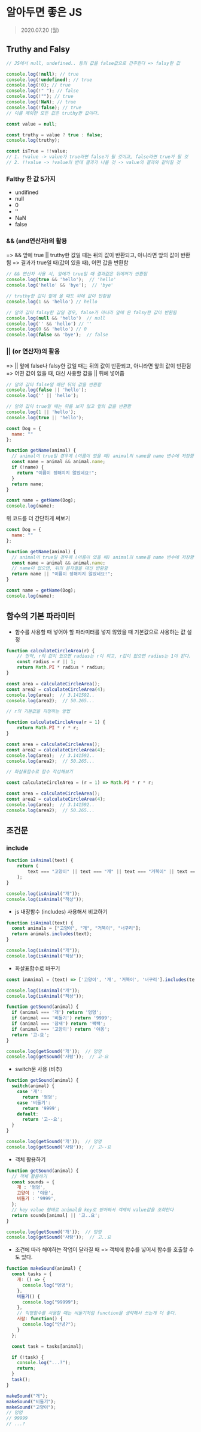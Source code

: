 # 알아두면 좋은 JS

> 2020.07.20 (월)

## Truthy and Falsy

```javascript
// JS에서 null, undefined.. 등의 값을 false값으로 간주한다 => falsy한 값

console.log(!null); // true
console.log(!undefined); // true
console.log(!0); // true
console.log(!" "); // false
console.log(!""); // true
console.log(!NaN); // true
console.log(!false); // true
// 이를 제외한 모든 값은 truthy한 값이다.
```



```javascript
const value = null;

const truthy = value ? true : false;
console.log(truthy);

const isTrue = !!value;
// 1. !value -> value가 true라면 false가 될 것이고, false라면 true가 될 것
// 2. !!value -> !value의 반대 결과가 나올 것 -> value의 결과와 같아질 것

```



### Falthy 한 값 5가지

- undifined
- null
- 0
- ''
- NaN
- false



### && (and연산자)의 활용

=> && 앞에 true || truthy한 값일 때는 뒤의 값이 반환되고, 아니라면 앞의 값이 반환됨
=> 결과가 true일 때(값이 있을 때), 어떤 값을 반환함

```javascript
// && 연산자 사용 시, 앞에가 true일 때 결과값은 뒤에꺼가 반환됨
console.log(true && 'hello');  // 'hello'
console.log('hello' && 'bye');  // 'bye'

// truthy한 값이 앞에 올 때도 뒤에 값이 반환됨
console.log(1 && 'hello') // hello

// 앞의 값이 falsy한 값일 경우, false가 아니라 앞에 온 falsy한 값이 반환됨
console.log(null && 'hello')  // null
console.log('' && 'hello') // ''
console.log(0 && 'hello') // 0
console.log(false && 'bye');  // false
```



### || (or 연산자)의 활용

=>  || 앞에 false나 falsy한 값일 때는 뒤의 값이 반환되고, 아니라면 앞의 값이 반환됨
=> 어떤 값이 없을 때, 대신 사용할 값을 || 뒤에 넣어줌

```javascript
// 앞의 값이 false일 때만 뒤의 값을 반환함
console.log(false || 'hello');
console.log('' || 'hello');

// 앞의 값이 true일 때는 뒤를 보지 않고 앞의 값을 반환함
console.log(1 || 'hello');
console.log(true || 'hello');
```

```javascript
const Dog = {
  name: ""
};

function getName(animal) {
  // animal이 true일 경우에 (이름이 있을 때) animal의 name을 name 변수에 저장함
  const name = animal && animal.name;
  if (!name) {
    return "이름이 정해지지 않았네요!";
  }
  return name;
}

const name = getName(Dog);
console.log(name);

```

위 코드를 더 간단하게 써보기

```javascript
const Dog = {
  name: ""
};

function getName(animal) {
  // animal이 true일 경우에 (이름이 있을 때) animal의 name을 name 변수에 저장함
  const name = animal && animal.name;
  // name이 없으면, 뒤의 문자열을 대신 반환함
  return name || "이름이 정해지지 않았네요!";
}

const name = getName(Dog);
console.log(name);
```



## 함수의 기본 파라미터

- 함수를 사용할 때 넣어야 할 파라미터를 넣지 않았을 때 기본값으로 사용하는 값 설정

```javascript
function calculateCircleArea(r) {
    // 만약, r의 값이 있으면 radius는 r이 되고, r값이 없으면 radius는 1이 된다.
    const radius = r || 1;
    return Math.PI * radius * radius;
}

const area = calculateCircleArea();
const area2 = calculateCircleArea(4);
console.log(area);  // 3.141592..
console.log(area2);  // 50.265...

```

```javascript
// r의 기본값을 지정하는 방법

function calculateCircleArea(r = 1) {
    return Math.PI * r * r;
}

const area = calculateCircleArea();
const area2 = calculateCircleArea(4);
console.log(area);  // 3.141592..
console.log(area2);  // 50.265...
```

```javascript
// 화살표함수로 함수 작성해보기

const calculateCircleArea = (r = 1) => Math.PI * r * r;

const area = calculateCircleArea();
const area2 = calculateCircleArea(4);
console.log(area);  // 3.141592..
console.log(area2);  // 50.265...
```



## 조건문

### include

```javascript
function isAnimal(text) {
    return (
        text === "고양이" || text === "개" || text === "거북이" || text === "너구리"
    );
}

console.log(isAnimal("개"));
console.log(isAnimal("책상"));
```

- js 내장함수 (includes) 사용해서 비교하기

```javascript
function isAnimal(text) {
  const animals = ["고양이", "개", "거북이", "너구리"];
  return animals.includes(text);
}

console.log(isAnimal("개"));
console.log(isAnimal("책상"));
```

- 화살표함수로 바꾸기

```javascript
const inAnimal = (text) => ['고양이', '개', '거북이', '너구리'].includes(text);

console.log(isAnimal("개"));
console.log(isAnimal("책상"));
```



```javascript
function getSound(animal) {
  if (animal === '개') return '멍멍';
  if (animal === '비둘기') return '9999';
  if (animal === '참새') return '짹쨱';
  if (animal === '고양이') return '야옹';
  return '고-요';
}

console.log(getSound('개'));  // 멍멍
console.log(getSound('사람'));  // 고-요
```

- switch문 사용 (비추)

```javascript
function getSound(animal) {
  switch(animal) {
    case '개':
      return '멍멍';
    case '비둘기':
      return '9999';
    default:
      return '고--요';
  }
}

console.log(getSound('개'));  // 멍멍
console.log(getSound('사람'));  // 고--요

```

- 객체 활용하기

```javascript
function getSound(animal) {
  // 객체 활용하기
  const sounds = {
    개 : '멍멍',
    고양이 : '야옹',
    비둘기 : '9999',
  };
  // key value 형태로 animal을 key로 받아와서 객체의 value값을 조회한다
  return sounds[animal] || '고..요';
}

console.log(getSound('개'));  // 멍멍
console.log(getSound('사람'));  // 고..요
```

- 조건에 따라 해야하는 작업이 달라질 때 => 객체에 함수를 넣어서 함수를 호출할 수도 있다.

```javascript
function makeSound(animal) {
  const tasks = {
    개: () => {
      console.log("멍멍");
    },
    비둘기() {
      console.log("99999");
    },
    // 익명함수를 사용할 때는 비둘기처럼 function을 생략해서 쓰는게 더 좋다.
    사람: function() {
      console.log("안녕?");
    }
  };

  const task = tasks[animal];

  if (!task) {
    console.log("...?");
    return;
  }
  task();
}

makeSound("개");
makeSound("비둘기");
makeSound("고양이");
// 멍멍 
// 99999 
// ...? 
```

